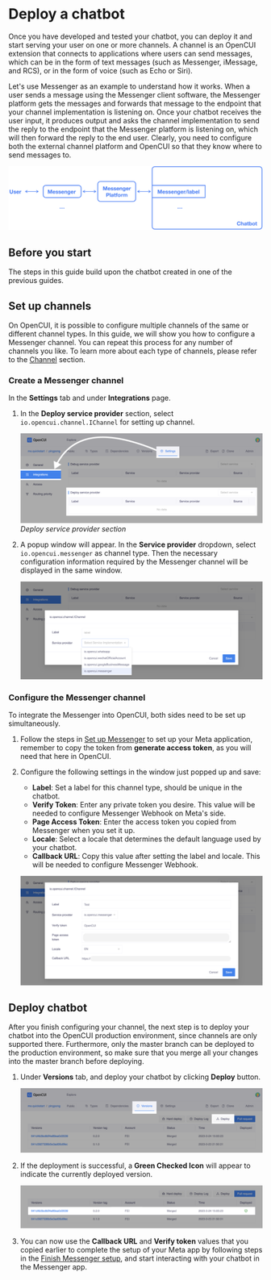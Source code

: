# Deploy a chatbot

Once you have developed and tested your chatbot, you can deploy it and start serving your user on one or more channels. A channel is an OpenCUI extension that connects to applications where users can send messages, which can be in the form of text messages (such as Messenger, iMessage, and RCS), or in the form of voice (such as Echo or Siri).

Let's use Messenger as an example to understand how it works. When a user sends a message using the Messenger client software, the Messenger platform gets the messages and forwards that message to the endpoint that your channel implementation is listening on. Once your chatbot receives the user input, it produces output and asks the channel implementation to send the reply to the endpoint that the Messenger platform is listening on, which will then forward the reply to the end user. Clearly, you need to configure both the external channel platform and OpenCUI so that they know where to send messages to.

![deploy](/images/guide/pingpong/deploy_chatbot_channel.png)

## Before you start
The steps in this guide build upon the chatbot created in one of the previous guides.

## Set up channels
On OpenCUI, it is possible to configure multiple channels of the same or different channel types. In this guide, we will show you how to configure a Messenger channel. You can repeat this process for any number of channels you like. To learn more about each type of channels, please refer to the [Channel](../reference/channels/overview.md) section.

### Create a Messenger channel
In the **Settings** tab and under **Integrations** page. 
1. In the **Deploy service provider** section, select `io.opencui.channel.IChannel` for setting up channel.

   ![service provider section](/images/guide/pingpong/service_provider_section.png)
   *Deploy service provider section*

2. A popup window will appear. In the **Service provider** dropdown, select `io.opencui.messenger` as channel type. Then the necessary configuration information required by the Messenger channel will be displayed in the same window.

   ![select provider](/images/guide/pingpong/select_provider.png)

### Configure the Messenger channel
To integrate the Messenger into OpenCUI, both sides need to be set up simultaneously.
1. Follow the steps in [Set up Messenger](../reference/channels/messenger.md#set-up-messenger) to set up your Meta application, remember to copy the token from **generate access token**, as you will need that here in OpenCUI.
2. Configure the following settings in the window just popped up and save: 
   - **Label**: Set a label for this channel type, should be unique in the chatbot. 
   - **Verify Token**: Enter any private token you desire. This value will be needed to configure Messenger Webhook on Meta's side.
   - **Page Access Token**: Enter the access token you copied from Messenger when you set it up.
   - **Locale**: Select a locale that determines the default language used by your chatbot.
   - **Callback URL**: Copy this value after setting the label and locale. This will be needed to configure Messenger Webhook.

   ![config info](/images/guide/pingpong/config_info.png)

## Deploy chatbot

After you finish configuring your channel, the next step is to deploy your chatbot into the OpenCUI production environment, since channels are only supported there. Furthermore, only the master branch can be deployed to the production environment, so make sure that you merge all your changes into the master branch before deploying.

1. Under **Versions** tab, and deploy your chatbot by clicking **Deploy** button.

   ![deploy chatbot](/images/guide/pingpong/deploy_chatbot.png)

2. If the deployment is successful, a **Green Checked Icon** will appear to indicate the currently deployed version. 

   ![deploy checked icon](/images/guide/pingpong/deploy_checked_icon.png)

3. You can now use the **Callback URL** and **Verify token** values that you copied earlier to complete the setup of your Meta app by following steps in the [Finish Messenger setup](../reference/channels/messenger.md#finish-messenger-setup), and start interacting with your chatbot in the Messenger app.